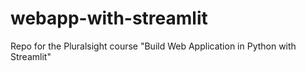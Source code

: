 # webapp-with-streamlit
Repo for the Pluralsight course "Build Web Application in Python with Streamlit"
